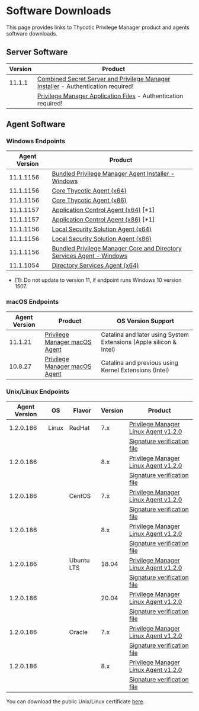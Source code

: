 [title]: # (Software Downloads)
[tags]: # (links)
[priority]: # (1502)
# Software Downloads

This page provides links to Thycotic Privilege Manager product and agents software downloads.

## Server Software

| Version | Product |
| ----- | ----- |
| 11.1.1 | [Combined Secret Server and Privilege Manager Installer](https://thycotic.force.com/support/s/download-onprem) - Authentication required! |
| | [Privilege Manager Application Files](https://thycotic.force.com/support/s/download-onprem) - Authentication required! |

## Agent Software

### Windows Endpoints

| Agent Version | Product |
| ----- | ----- |
| 11.1.1156 | [Bundled Privilege Manager Agent Installer - Windows](https://tmsnuget.thycotic.com/software/Agents/ThycoticAgentsInstaller_x86_11_1_1142.exe) |
| 11.1.1156 | [Core Thycotic Agent (x64)](https://tmsnuget.thycotic.com/software/Agents/ThycoticAgent_x64_11_1_1142.msi) |
| 11.1.1156 | [Core Thycotic Agent (x86)](https://tmsnuget.thycotic.com/software/Agents/ThycoticAgent_x86_11_1_1142.msi) |
| 11.1.1157 | [Application Control Agent (x64)](https://tmsnuget.thycotic.com/software/Agents/Thycotic_ApplicationControlAgent_x64_11_1_1103.msi) [*1] |
| 11.1.1157 | [Application Control Agent (x86)](https://tmsnuget.thycotic.com/software/Agents/Thycotic_ApplicationControlAgent_x86_11_1_1103.msi) [*1] |
| 11.1.1156 | [Local Security Solution Agent (x64)](https://tmsnuget.thycotic.com/software/Agents/Thycotic_LocalSecurityAgent_x64_11_1_1103.msi) |
| 11.1.1156 | [Local Security Solution Agent (x86)](https://tmsnuget.thycotic.com/software/Agents/Thycotic_LocalSecurityAgent_x86_11_1_1103.msi) |
| 11.1.1156 | [Bundled Privilege Manager Core and Directory Services Agent - Windows](https://tmsnuget.thycotic.com/software/Agents/ThycoticDirectoryServicesInstaller_x86_11_1_1142.exe) |
| 11.1.1054 | [Directory Services Agent (x64)](https://tmsnuget.thycotic.com/software/Agents/Thycotic_DirectoryServicesAgent_x64_11_1_1054.msi) |

* [1]: Do not update to version 11, if endpoint runs Windows 10 version 1507.

### macOS Endpoints

| Agent Version | Product | OS Version Support|
| ----- | ----- | ----- |
| 11.1.21 | [Privilege Manager macOS Agent](https://tmsnuget.thycotic.com/software/Agents/ThycoticManagementAgent-11.1.21.dmg) | Catalina and later using System Extensions (Apple silicon & Intel) |
| 10.8.27 | [Privilege Manager macOS Agent](https://tmsnuget.thycotic.com/software/Agents/ThycoticManagementAgent-10.8.27.dmg) | Catalina and previous using Kernel Extensions (Intel) |

### Unix/Linux Endpoints

| Agent Version | OS | Flavor | Version | Product |
| ----- | ----- | ----- | ----- | ----- |
| 1.2.0.186 | Linux | RedHat | 7.x | [Privilege Manager Linux Agent v1.2.0](https://tmsnuget.thycotic.com/software/NixAgents/pmagent_x86_64_v1.2.0.186_rhel7.rpm) |
| | | | | [Signature verification file](https://tmsnuget.thycotic.com/software/NixAgents/pmagent_x86_64_v1.2.0.186_rhel7.rpm.sha256) |
| 1.2.0.186 | | | 8.x | [Privilege Manager Linux Agent v1.2.0](https://tmsnuget.thycotic.com/software/NixAgents/pmagent_x86_64_v1.2.0.186_rhel8.rpm) |
| | | | | [Signature verification file](https://tmsnuget.thycotic.com/software/NixAgents/pmagent_x86_64_v1.2.0.186_rhel8.rpm.sha256) |
| 1.2.0.186 | | CentOS | 7.x | [Privilege Manager Linux Agent v1.2.0](https://tmsnuget.thycotic.com/software/NixAgents/pmagent_x86_64_v1.2.0.186_centos7.rpm) |
| | | | | [Signature verification file](https://tmsnuget.thycotic.com/software/NixAgents/pmagent_x86_64_v1.2.0.186_centos7.rpm.sha256) |
| 1.2.0.186 | | | 8.x | [Privilege Manager Linux Agent v1.2.0](https://tmsnuget.thycotic.com/software/NixAgents/pmagent_x86_64_v1.2.0.186_centos8.rpm) |
| | | | | [Signature verification file](https://tmsnuget.thycotic.com/software/NixAgents/pmagent_x86_64_v1.2.0.186_centos8.rpm.sha256) |
| 1.2.0.186 | | Ubuntu LTS | 18.04 | [Privilege Manager Linux Agent v1.2.0](https://tmsnuget.thycotic.com/software/NixAgents/pmagent_x86_64_v1.2.0.186_ubuntu18.deb) |
| | | | | [Signature verification file](https://tmsnuget.thycotic.com/software/NixAgents/pmagent_x86_64_v1.2.0.186_ubuntu18.deb.sha256) |
| 1.2.0.186 | | | 20.04 | [Privilege Manager Linux Agent v1.2.0](https://tmsnuget.thycotic.com/software/NixAgents/pmagent_x86_64_v1.2.0.186_ubuntu20.deb) |
| | | | | [Signature verification file](https://tmsnuget.thycotic.com/software/NixAgents/pmagent_x86_64_v1.2.0.186_ubuntu20.deb.sha256) |
| 1.2.0.186 | | Oracle | 7.x | [Privilege Manager Linux Agent v1.2.0](https://tmsnuget.thycotic.com/software/NixAgents/pmagent_x86_64_v1.2.0.186_oraclelinux7.rpm) |
| | | | | [Signature verification file](https://tmsnuget.thycotic.com/software/NixAgents/pmagent_x86_64_v1.2.0.186_oraclelinux7.rpm.sha256) |
| 1.2.0.186 | | | 8.x | [Privilege Manager Linux Agent v1.2.0](https://tmsnuget.thycotic.com/software/NixAgents/pmagent_x86_64_v1.2.0.186_oraclelinux8.rpm) |
| | | | | [Signature verification file](https://tmsnuget.thycotic.com/software/NixAgents/pmagent_x86_64_v1.2.0.186_oraclelinux8.rpm.sha256) |

You can download the public Unix/Linux certificate [here](https://tmsnuget.thycotic.com/software/NixAgents/cert_public.pem).
